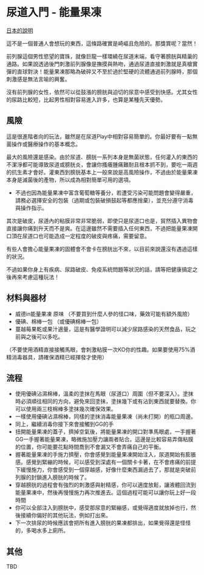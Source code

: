 尿道入門 - 能量果凍
=====
[日本的說明](http://onahodouga.com/archives/55468150.html)

這不是一個普通人會想玩的東西，這條路確實是崎嶇且危險的。那獎賞呢？當然！

前列腺這個男性慾望的寶珠，就像巨龍一樣環繞在尿道末端，看守著膀胱與精巢的通路。如果說透過後門刺激前列腺像是撫摸與熱吻，通過尿道直接刺激就是真槍實彈的直球對決！能量果凍那略為破碎又不至於過於堅硬的流體通過前列腺時，那個刺激感是無法言喻的興奮。

沒有前列腺的女性，依然可以從鼓漲的膀胱與迫切的尿意中感受到快感。尤其女性的尿路比較短，比起男性相對容易進入許多，也算是某種先天優勢。

## 風險

這是很進階者向的玩法，雖然是在尿道Play中相對容易簡單的。你最好要有一點無菌操作或醫療操作的基本概念。

最大的風險還是感染。由於尿道、膀胱一系列本身是無菌狀態，任何灌入的東西的不潔淨都可能導致尿道或膀胱炎，會讓你搔癢腫痛難耐且根本抓不到，要吃一兩週的抗生素才會好。灌東西到膀胱基本上一般來說是高風險操作，不過由於能量果凍本身是滅菌後的產物，所以成為相對簡單可用的選項。 

* 不過也因為能量果凍中富含葡萄糖等養分，若遭受污染可能問題會變得嚴重，請務必選擇安全的包裝（過期或包裝破損鼓起等都應捨棄），並充分遵守消毒與操作指示。

其次是破皮，尿道內的粘膜非常非常脆弱，即使只是尿道口也是，貿然插入異物會直接讓你痛到升天而不是爽。在這邊雖然不需要插入任何東西，不過把能量果凍開口頂在尿道口也可能造成一定程度的破皮與疼痛，需要留意。

有些人會擔心能量果凍的固體會不會卡在膀胱出不來，以目前來說還沒有遇過這樣的狀況。

不過如果你身上有疾病、尿路破皮、免疫系統問題等狀況的話，請等把健康搞定之後再來考慮這種玩法！

## 材料與器材

* 威德in能量果凍 原味 （不要買到什麼人參的怪口味，藥效可能有額外風險）
* 優碘、棉棒一包 （或優碘棉棒一包）
* 蔓越莓果乾或果汁適量，這是有醫學證明可以減少尿路感染的天然食品，玩之前與之後可以多吃。

（不要使用酒精直接接觸馬眼，會刺激粘膜一次KO你的性趣。如果要使用75%酒精消毒器具，請確保酒精已經揮發才使用）

## 流程

* 使用優碘沾濕棉棒，溫柔的塗抹在馬眼（尿道口）周圍（但不要深入）。塗抹時必須順往相同的方向，避免來回塗抹，塗抹幾下或有沾到東西就要替換。你可以使用兩三枝棉棒多塗抹幾次確保效果。
* 一樣使用優碘沾濕棉棒，同樣的塗抹消毒能量果凍（尚未打開）的瓶口周邊。
* 同上，繼續消毒你接下來會接觸到GG的手
* 扭開能量果凍的蓋子，擠掉空氣後，將能量果凍的開口對準馬眼處，一手握著GG一手握著能量果凍，略微施加壓力讓兩者貼合。這邊是比較容易弄傷粘膜的位置，你可能要花點時間喬到不會漏又不會弄痛自己的平衡。
* 握著能量果凍的手施力擠壓，你會感覺到能量果凍開始注入，尿道開始有膨脹感。感覺到緊繃的時候，可以感受到深處有一個關卡卡著，在不會疼痛的前提下緩慢施力，你會感受到一個穿越感，好像什麼東西漏過去了，那就是突破前列腺的封鎖進入膀胱的時候了。
* 穿越膀胱的過程會有強烈的刺激感與射精感，你可以適度放鬆，讓液體回流到能量果凍中，然後再慢慢施力再次推進去。這個過程可能可以讓你玩上好一段時間
* 你可以全部注入到膀胱中，感受那尿意的緊繃感，或覺得適度就放掉也行，然後接續你偏好的其他玩法，例如打出來。
* 下一次排尿的時候應該會把所有進入膀胱的果凍都排出，如果覺得還是怪怪的，多喝水多上廁所。

## 其他

TBD